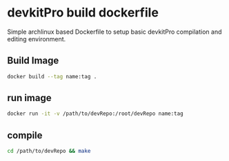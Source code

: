 # devkitPro build dockerfile

Simple archlinux based Dockerfile to setup basic devkitPro
compilation and editing environment.

## Build Image

~~~bash
docker build --tag name:tag .
~~~

## run image

~~~bash
docker run -it -v /path/to/devRepo:/root/devRepo name:tag
~~~

## compile

~~~bash
cd /path/to/devRepo && make
~~~
